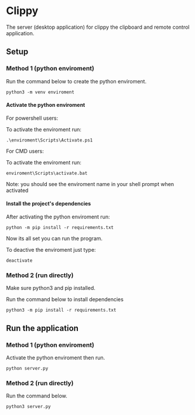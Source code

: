 # Clippy

The server (desktop application) for clippy the clipboard and remote control application.

## Setup ##

### Method 1 (python enviroment) ###


Run the command below to create the python enviroment.

```shell 
python3 -m venv enviroment
```
#### Activate the python enviroment ####

For powershell users:

To activate the enviroment run:

```pwsh
.\enviroment\Scripts\Activate.ps1
```


For CMD users:

To activate the enviroment run:

```
enviroment\Scripts\activate.bat
```

Note: you should see the enviroment name in your shell prompt when activated
#### Install the project's dependencies ####

After activating the python enviroment run: 

```shell
python -m pip install -r requirements.txt
```
Now its all set you can run the program.


To deactive the enviroment just type:
```
deactivate
```





### Method 2 (run directly) ###

Make sure python3 and pip installed.

Run the command below to install dependencies
```shell
python3 -m pip install -r requirements.txt
```
## Run the application ##

### Method 1 (python enviroment) ###
Activate the python enviroment then run.
```shell 
python server.py
```


### Method 2 (run directly) ###
Run the command below.
```shell 
python3 server.py
```